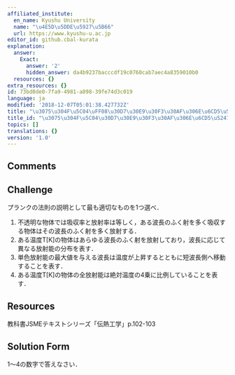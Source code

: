 ```yaml
---
affiliated_institute:
  en_name: Kyushu University
  name: "\u4E5D\u5DDE\u5927\u5B66"
  url: https://www.kyushu-u.ac.jp
editor_id: github.cbal-kurata
explanation:
  answer:
    Exact:
      answer: '2'
      hidden_answer: da4b9237bacccdf19c0760cab7aec4a8359010b0
  resources: {}
extra_resources: {}
id: 73bd0de0-7fa9-4981-a898-39fe74d3c019
language: ja
modified: '2018-12-07T05:01:38.427732Z'
title: "\u3075\u304F\u5C04\uFF08\u30D7\u30E9\u30F3\u30AF\u306E\u6CD5\u5247\uFF09"
title_id: "\u3075\u304F\u5C04\u30D7\u30E9\u30F3\u30AF\u306E\u6CD5\u5247"
topics: []
translations: {}
version: '1.0'
---
```


## Comments



## Challenge
プランクの法則の説明として最も適切なものを1つ選べ．
1. 不透明な物体では吸収率と放射率は等しく，ある波長のふく射を多く吸収する物体はその波長のふく射を多く放射する．
2. ある温度T[K]の物体はあらゆる波長のふく射を放射しており，波長に応じて異なる放射能の分布を表す．
3. 単色放射能の最大値を与える波長は温度が上昇するとともに短波長側へ移動することを表す．
4. ある温度T[K]の物体の全放射能は絶対温度の4乗に比例していることを表す．




## Resources
教科書JSMEテキストシリーズ「伝熱工学」p.102-103


## Solution Form
1〜4の数字で答えなさい．



